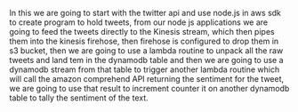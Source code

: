 In this we are going to start with the twitter api and use node.js in aws sdk to create program to hold tweets, from our node js applications we are going to feed the tweets directly to the Kinesis stream, which then pipes them into the kinesis firehose, then firehose is configured to drop them in s3 bucket, then we are going to use a lambda routine to unpack all the raw tweets and land tem in the dynamodb table and then we are going to use a dynamodb stream from that table to trigger another lambda routine which will call the amazon comprehend API returning the sentiment for the tweet, we are going to use that result to increment counter it on another dynamodb table to tally the sentiment of the text.

